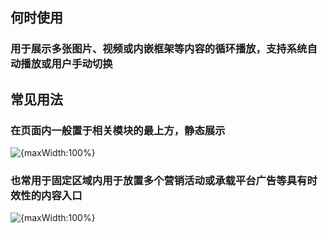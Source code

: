 ## 何时使用

### 用于展示多张图片、视频或内嵌框架等内容的循环播放，支持系统自动播放或用户手动切换

## 常见用法

### 在页面内一般置于相关模块的最上方，静态展示

![{maxWidth:100%}](001)

### 也常用于固定区域内用于放置多个营销活动或承载平台广告等具有时效性的内容入口

![{maxWidth:100%}](002)

